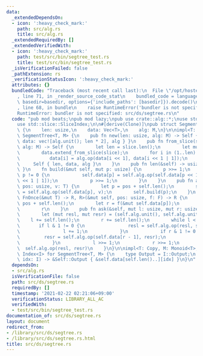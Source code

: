 ```yaml
---
data:
  _extendedDependsOn:
  - icon: ':heavy_check_mark:'
    path: src/alg.rs
    title: src/alg.rs
  _extendedRequiredBy: []
  _extendedVerifiedWith:
  - icon: ':heavy_check_mark:'
    path: test/src/bin/segtree_test.rs
    title: test/src/bin/segtree_test.rs
  _isVerificationFailed: false
  _pathExtension: rs
  _verificationStatusIcon: ':heavy_check_mark:'
  attributes: {}
  bundledCode: "Traceback (most recent call last):\n  File \"/opt/hostedtoolcache/Python/3.9.2/x64/lib/python3.9/site-packages/onlinejudge_verify/documentation/build.py\"\
    , line 71, in _render_source_code_stat\n    bundled_code = language.bundle(stat.path,\
    \ basedir=basedir, options={'include_paths': [basedir]}).decode()\n  File \"/opt/hostedtoolcache/Python/3.9.2/x64/lib/python3.9/site-packages/onlinejudge_verify/languages/user_defined.py\"\
    , line 68, in bundle\n    raise RuntimeError('bundler is not specified: {}'.format(path.as_posix()))\n\
    RuntimeError: bundler is not specified: src/ds/segtree.rs\n"
  code: "pub mod beats;\npub mod lazy;\npub use crate::alg::*;\nuse std::ops::Index;\n\
    use std::slice::SliceIndex;\n\n#[derive(Clone)]\npub struct SegmentTree<T, M>\
    \ {\n    len: usize,\n    data: Vec<T>,\n    alg: M,\n}\n\nimpl<T: Copy, M: Monoid<T>>\
    \ SegmentTree<T, M> {\n    pub fn new(len: usize, alg: M) -> Self { Self { len,\
    \ data: vec![alg.unit(); len * 2], alg } }\n    pub fn from_slice(slice: &[T],\
    \ alg: M) -> Self {\n        let len = slice.len();\n        let mut data = slice.to_vec();\n\
    \        data.extend_from_slice(slice);\n        for i in (1..len).rev() {\n \
    \           data[i] = alg.op(data[i << 1], data[i << 1 | 1]);\n        }\n   \
    \     Self { len, data, alg }\n    }\n    pub fn len(&self) -> usize { self.len\
    \ }\n    fn build(&mut self, mut p: usize) {\n        p >>= 1;\n        while\
    \ p != 0 {\n            self.data[p] = self.alg.op(self.data[p << 1], self.data[p\
    \ << 1 | 1]);\n            p >>= 1;\n        }\n    }\n    pub fn add(&mut self,\
    \ pos: usize, v: T) {\n        let p = pos + self.len();\n        self.data[p]\
    \ = self.alg.op(self.data[p], v);\n        self.build(p);\n    }\n    pub fn with<F:\
    \ FnOnce(&mut T) -> R, R>(&mut self, pos: usize, f: F) -> R {\n        let p =\
    \ pos + self.len();\n        let r = f(&mut self.data[p]);\n        self.build(p);\n\
    \        r\n    }\n    pub fn ask(&self, mut l: usize, mut r: usize) -> T {\n\
    \        let (mut resl, mut resr) = (self.alg.unit(), self.alg.unit());\n    \
    \    l += self.len();\n        r += self.len();\n        while l < r {\n     \
    \       if l & 1 != 0 {\n                resl = self.alg.op(resl, self.data[l]);\n\
    \                l += 1;\n            }\n            if r & 1 != 0 {\n       \
    \         resr = self.alg.op(self.data[r - 1], resr);\n                r -= 1;\n\
    \            }\n            l >>= 1;\n            r >>= 1;\n        }\n      \
    \  self.alg.op(resl, resr)\n    }\n}\n\nimpl<T: Copy, M: Monoid<T>, I: SliceIndex<[T]>>\
    \ Index<I> for SegmentTree<T, M> {\n    type Output = I::Output;\n    fn index(&self,\
    \ idx: I) -> &Self::Output { &self.data[self.len()..][idx] }\n}\n"
  dependsOn:
  - src/alg.rs
  isVerificationFile: false
  path: src/ds/segtree.rs
  requiredBy: []
  timestamp: '2021-02-22 02:21:06+09:00'
  verificationStatus: LIBRARY_ALL_AC
  verifiedWith:
  - test/src/bin/segtree_test.rs
documentation_of: src/ds/segtree.rs
layout: document
redirect_from:
- /library/src/ds/segtree.rs
- /library/src/ds/segtree.rs.html
title: src/ds/segtree.rs
---
```

